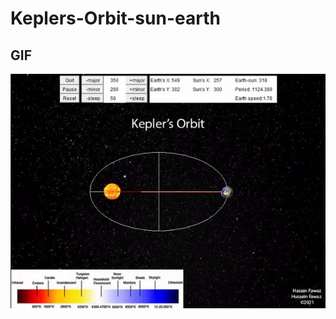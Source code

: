 # Keplers-Orbit-sun-earth

## GIF

  ![gif](https://raw.githubusercontent.com/hbfawaz/Keplers-Orbit-sun-earth/main/kepler.gif)
   
